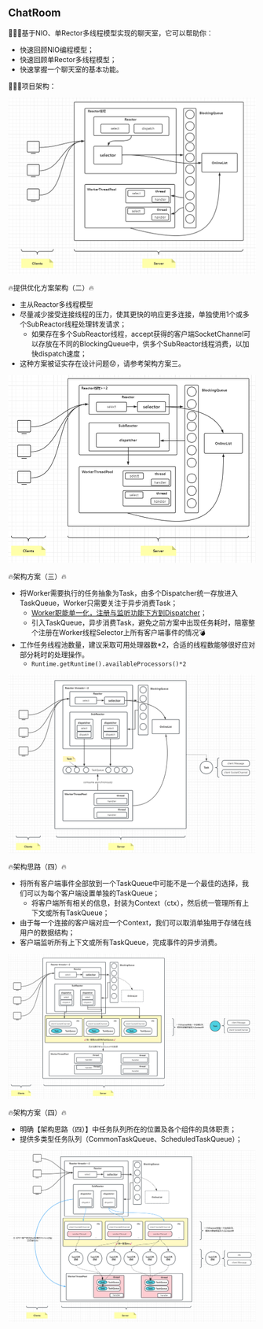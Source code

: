 ## ChatRoom

🚀🚀🚀基于NIO、单Rector多线程模型实现的聊天室，它可以帮助你：

- 快速回顾NIO编程模型；
- 快速回顾单Rector多线程模型；
- 快速掌握一个聊天室的基本功能。

🚀🚀🚀项目架构：

 ![Project Structure](https://github.com/MagicFollower/chatroom/blob/main/docs/img/structure.png)

🔥提供优化方案架构（二）🔥

- 主从Reactor多线程模型
- 尽量减少接受连接线程的压力，使其更快的响应更多连接，单独使用1个或多个SubReactor线程处理转发请求；
  - 如果存在多个SubReactor线程，accept获得的客户端SocketChannel可以存放在不同的BlockingQueue中，供多个SubReactor线程消费，以加快dispatch速度；
- 这种方案被证实存在设计问题😟，请参考架构方案三。

 ![Project Structure](https://github.com/MagicFollower/chatroom/blob/main/docs/img/update-structure.png)

🔥架构方案（三）🔥

- 将Worker需要执行的任务抽象为Task，由多个Dispatcher统一存放进入TaskQueue，Worker只需要关注于异步消费Task；
  - <u>Worker职能单一化，注册与监听功能下方到Dispatcher</u>；
  - 引入TaskQueue，异步消费Task，避免之前方案中出现任务耗时，阻塞整个注册在Worker线程Selector上所有客户端事件的情况💣
- 工作任务线程池数量，建议采取可用处理器数*2，合适的线程数能够很好应对部分耗时的处理操作。
  - ```Runtime.getRuntime().availableProcessors()*2```

 ![Project Structure](https://github.com/MagicFollower/chatroom/blob/main/docs/img/update-structure-2.png)

🔥架构思路（四）🔥

- 将所有客户端事件全部放到一个TaskQueue中可能不是一个最佳的选择，我们可以为每个客户端设置单独的TaskQueue；
  - 将客户端所有相关的信息，封装为Context（ctx），然后统一管理所有上下文或所有TaskQueue；
- 由于每一个连接的客户端对应一个Context，我们可以取消单独用于存储在线用户的数据结构；
- 客户端监听所有上下文或所有TaskQueue，完成事件的异步消费。

 ![Project Structure](https://github.com/MagicFollower/chatroom/blob/main/docs/img/update-structure-3.png)

🔥架构方案（四）🔥

- 明确【架构思路（四）】中任务队列所在的位置及各个组件的具体职责；
- 提供多类型任务队列（CommonTaskQueue、ScheduledTaskQueue）；

 ![Project Structure](https://github.com/MagicFollower/chatroom/blob/main/docs/img/update-structure-4.png)



